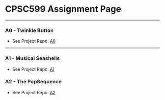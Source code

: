 # CPSC599 Assignment Page
<hr>

### A0 - Twinkle Button
- See Project Repo: [A0](https://github.com/PKDT-93/CPSC599/tree/main/A0)

<hr>

### A1 - Musical Seashells
- See Project Repo: [A1](https://github.com/PKDT-93/CPSC599/tree/main/A1)

### A2 - The PopSequence
- See Project Repo: [A2](https://github.com/PKDT-93/CPSC599/tree/main/A2)
